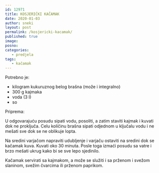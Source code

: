 ```yaml
---
id: 12971
title: KOSJERIĆKI KAČAMAK
date: 2020-01-03
author: sneki
layout: post
permalink: /kosjericki-kacamak/
published: true
image: 
posno: 
categories:
   - predjela
tags:
   - kačamak
---
```

Potrebno je:

* kilogram kukuruznog belog brašna (može i integralno)
* 300 g kajmaka
* voda (3 l)
* so

Priprema:

U odgovarajuću posudu sipati vodu, posoliti, a zatim staviti kajmak i kuvati dok ne proključa. Celu količinu brašna sipati odjednom u ključalu vodu i ne mešati sve dok se ne oblikuje lopta. 

Na sredini varjačom napraviti udubljenje i varjaču ostaviti na sredini dok se kačamak kuva. Kuvati oko 30 minuta. Posle toga izmaći posudu sa vatre i brzo mešati ukrug kako bi se sve lepo sjedinilo.

Kačamak servirati sa kajmakom, a može se služiti i sa prženom i svežom slaninom, svežim čvarcima ili
prženom paprikom.

 

